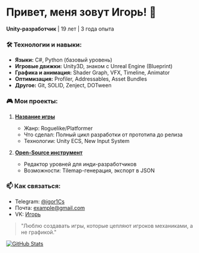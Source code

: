 # Привет, меня зовут Игорь! 👋

**Unity-разработчик** | 19 лет | 3 года опыта  

### 🛠️ Технологии и навыки:
- **Языки:** C#, Python (базовый уровень)
- **Игровые движки:** Unity3D, знаком с Unreal Engine (Blueprint)
- **Графика и анимация:** Shader Graph, VFX, Timeline, Animator
- **Оптимизация:** Profiler, Addressables, Asset Bundles
- **Другое:** Git, SOLID, Zenject, DOTween

### 🎮 Мои проекты:
1. **[Название игры](https://ссылка)**  
   - Жанр: Roguelike/Platformer  
   - Что сделал: Полный цикл разработки от прототипа до релиза  
   - Технологии: Unity ECS, New Input System  

2. **[Open-Source инструмент](https://ссылка)**  
   - Редактор уровней для инди-разработчиков  
   - Возможности: Tilemap-генерация, экспорт в JSON  

### 📫 Как связаться:
- Telegram: [@igor1Cs](https://t.me/igor1Cs)  
- Почта: example@gmail.com  
- VK: [Игорь](https://vk.com/...)  

> "Люблю создавать игры, которые цепляют игроков механиками, а не графикой."  

[![GitHub Stats](https://github-readme-stats.vercel.app/api?username=esoji1&show_icons=true&theme=radical)](https://github.com/ВАШНИК)
